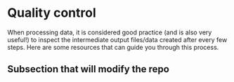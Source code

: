# Quality control

When processing data, it is considered good practice (and is also very useful!) to inspect the intermediate output files/data created after every few steps. Here are some resources that can guide you through this process.

## Subsection that will modify the repo
